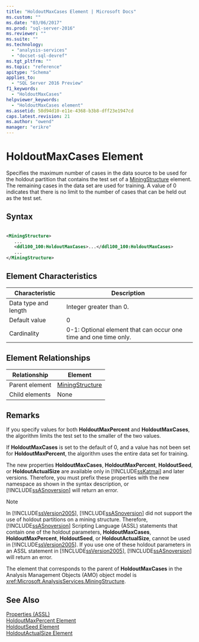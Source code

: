 ```yaml
---
title: "HoldoutMaxCases Element | Microsoft Docs"
ms.custom: ""
ms.date: "03/06/2017"
ms.prod: "sql-server-2016"
ms.reviewer: ""
ms.suite: ""
ms.technology: 
  - "analysis-services"
  - "docset-sql-devref"
ms.tgt_pltfrm: ""
ms.topic: "reference"
apitype: "Schema"
applies_to: 
  - "SQL Server 2016 Preview"
f1_keywords: 
  - "HoldoutMaxCases"
helpviewer_keywords: 
  - "HoldoutMaxCases element"
ms.assetid: 58d94d10-e11e-4368-b3b8-dff23e1947cd
caps.latest.revision: 21
ms.author: "owend"
manager: "erikre"
---
```

# HoldoutMaxCases Element
  Specifies the maximum number of cases in the data source to be used for the holdout partition that contains the test set of a [MiningStructure](../../../analysis-services/scripting/objects/miningstructure-element-assl.md) element. The remaining cases in the data set are used for training. A value of 0 indicates that there is no limit to the number of cases that can be held out as the test set.  
  
## Syntax  
  
```xml  
  
<MiningStructure>  
   ...  
   <ddl100_100:HoldoutMaxCases>...</ddl100_100:HoldoutMaxCases>  
   ...  
</MiningStructure>  
```  
  
## Element Characteristics  
  
|Characteristic|Description|  
|--------------------|-----------------|  
|Data type and length|Integer greater than 0.|  
|Default value|0|  
|Cardinality|0-1: Optional element that can occur one time and one time only.|  
  
## Element Relationships  
  
|Relationship|Element|  
|------------------|-------------|  
|Parent element|[MiningStructure](../../../analysis-services/scripting/objects/miningstructure-element-assl.md)|  
|Child elements|None|  
  
## Remarks  
 If you specify values for both **HoldoutMaxPercent** and **HoldoutMaxCases**, the algorithm limits the test set to the smaller of the two values.  
  
 If **HoldoutMaxCases** is set to the default of 0, and a value has not been set for **HoldoutMaxPercent**, the algorithm uses the entire data set for training.  
  
 The new properties **HoldoutMaxCases**, **HoldoutMaxPercent**, **HoldoutSeed**, or **HoldoutActualSize** are available only in [!INCLUDE[ssKatmai](../../../a9notintoc/includes/sskatmai-md.md)] and later versions. Therefore, you must prefix these properties with the new namespace as shown in the syntax description, or [!INCLUDE[ssASnoversion](../../../a9notintoc/includes/ssasnoversion-md.md)] will return an error.  
  
> [!NOTE]  
>  In [!INCLUDE[ssVersion2005](../../../a9notintoc/includes/ssversion2005-md.md)], [!INCLUDE[ssASnoversion](../../../a9notintoc/includes/ssasnoversion-md.md)] did not support the use of holdout partitions on a mining structure. Therefore, [!INCLUDE[ssASnoversion](../../../a9notintoc/includes/ssasnoversion-md.md)] Scripting Language (ASSL) statements that contain one of the holdout parameters, **HoldoutMaxCases**, **HoldoutMaxPercent**, **HoldoutSeed**, or **HoldoutActualSize**, cannot be used in [!INCLUDE[ssVersion2005](../../../a9notintoc/includes/ssversion2005-md.md)]. If you use one of these holdout parameters in an ASSL statement in [!INCLUDE[ssVersion2005](../../../a9notintoc/includes/ssversion2005-md.md)], [!INCLUDE[ssASnoversion](../../../a9notintoc/includes/ssasnoversion-md.md)] will return an error.  
  
 The element that corresponds to the parent of **HoldoutMaxCases** in the Analysis Management Objects (AMO) object model is <xref:Microsoft.AnalysisServices.MiningStructure>.  
  
## See Also  
 [Properties &#40;ASSL&#41;](../../../analysis-services/scripting/properties/properties-assl.md)   
 [HoldoutMaxPercent Element](../../../analysis-services/scripting/properties/holdoutmaxpercent-element.md)   
 [HoldoutSeed Element](../../../analysis-services/scripting/properties/holdoutseed-element.md)   
 [HoldoutActualSize Element](../../../analysis-services/scripting/properties/holdoutactualsize-element.md)  
  
  